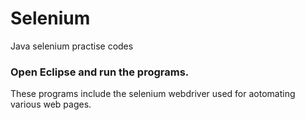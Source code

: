# Selenium
Java selenium practise codes

### Open Eclipse and run the programs.

These programs include the selenium webdriver used for aotomating various web pages.

